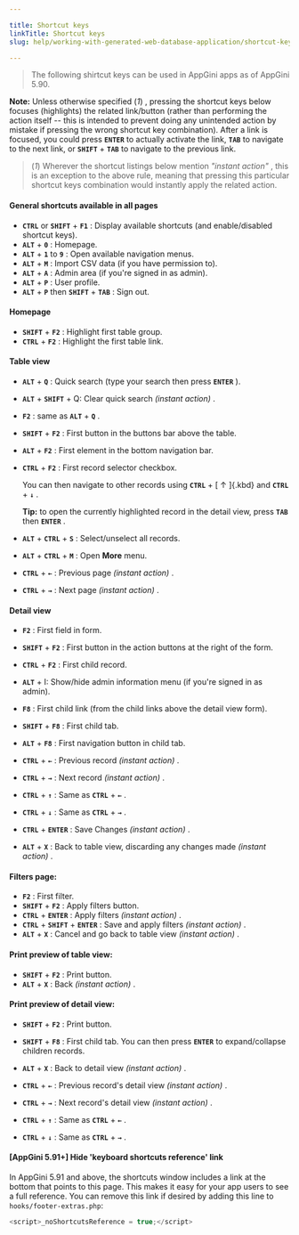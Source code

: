 ```yaml
---

title: Shortcut keys
linkTitle: Shortcut keys
slug: help/working-with-generated-web-database-application/shortcut-keys

---
```


> The following shirtcut keys can be used in AppGini apps as of AppGini
5.90.

**Note:** Unless otherwise specified (*1*) , pressing the shortcut keys
below focuses (highlights) the related link/button (rather than
performing the action itself \-- this is intended to prevent doing any
unintended action by mistake if pressing the wrong shortcut key
combination). After a link is focused, you could press **` ENTER `**
to actually activate the link, **` TAB `** to navigate to the next
link, or **` SHIFT `** + **` TAB `** to navigate to the previous
link.

> (*1*) Wherever the shortcut listings below mention *\"instant action\"*
> , this is an exception to the above rule, meaning that pressing this
> particular shortcut keys combination would instantly apply the related
> action.

#### General shortcuts available in all pages

-   **` CTRL `** or **` SHIFT `** + **` F1 `** : Display available shortcuts (and enable/disabled shortcut keys).
-   **` ALT `** + **` 0 `** : Homepage.
-   **` ALT `** + **` 1 `** to **` 9 `** : Open available navigation menus.    
-   **` ALT `** + **` M `** : Import CSV data (if you have permission to).
-   **` ALT `** + **` A `** : Admin area (if you\'re signed in as admin).    
-   **` ALT `** + **` P `** : User profile.
-   **` ALT `** + **` P `** then **` SHIFT `** + **` TAB `** : Sign out.

#### Homepage

-   **` SHIFT `** + **` F2 `** : Highlight first table group.
-   **` CTRL `** + **` F2 `** : Highlight the first table link.

#### Table view

-   **` ALT `** + **` Q `** : Quick search (type your search then
    press **` ENTER `** ).
-   **` ALT `** + **` SHIFT `** + Q: Clear quick search *(instant
    action)* .
-   **` F2 `** : same as **` ALT `** + **` Q `** .
    
-   **` SHIFT `** + **` F2 `** : First button in the buttons bar
    above the table.
-   **` ALT `** + **` F2 `** : First element in the bottom
    navigation bar.
-   **` CTRL `** + **` F2 `** : First record selector checkbox.
    
    You can then navigate to other records using **` CTRL `** + [ ↑
    ]{.kbd} and **` CTRL `** + **` ↓ `** .
    
    **Tip:** to open the currently highlighted record in the detail
    view, press **` TAB `** then **` ENTER `** .
    
-   **` ALT `** + **` CTRL `** + **` S `** : Select/unselect all
    records.
-   **` ALT `** + **` CTRL `** + **` M `** : Open **More** menu.
    
-   **` CTRL `** + **` ← `** : Previous page *(instant action)* .
-   **` CTRL `** + **` → `** : Next page *(instant action)* .

#### Detail view

-   **` F2 `** : First field in form.
-   **` SHIFT `** + **` F2 `** : First button in the action buttons
    at the right of the form.
-   **` CTRL `** + **` F2 `** : First child record.
    
-   **` ALT `** + I: Show/hide admin information menu (if you\'re
    signed in as admin).
    
-   **` F8 `** : First child link (from the child links above the
    detail view form).
-   **` SHIFT `** + **` F8 `** : First child tab.
-   **` ALT `** + **` F8 `** : First navigation button in child
    tab.
    
-   **` CTRL `** + **` ← `** : Previous record *(instant action)* .
-   **` CTRL `** + **` → `** : Next record *(instant action)* .
-   **` CTRL `** + **` ↑ `** : Same as **` CTRL `** + **` ← `**
    .
-   **` CTRL `** + **` ↓ `** : Same as **` CTRL `** + **` → `**
    .
    
-   **` CTRL `** + **` ENTER `** : Save Changes *(instant action)* .
-   **` ALT `** + **` X `** : Back to table view, discarding any
    changes made *(instant action)* .

#### Filters page:

-   **` F2 `** : First filter.
-   **` SHIFT `** + **` F2 `** : Apply filters button.
-   **` CTRL `** + **` ENTER `** : Apply filters *(instant action)*
    .
-   **` CTRL `** + **` SHIFT `** + **` ENTER `** : Save and apply
    filters *(instant action)* .
-   **` ALT `** + **` X `** : Cancel and go back to table view
    *(instant action)* .

#### Print preview of table view:

-   **` SHIFT `** + **` F2 `** : Print button.
-   **` ALT `** + **` X `** : Back *(instant action)* .

#### Print preview of detail view:

-   **` SHIFT `** + **` F2 `** : Print button.
-   **` SHIFT `** + **` F8 `** : First child tab. You can then press
    **` ENTER `** to expand/collapse children records.
-   **` ALT `** + **` X `** : Back to detail view *(instant action)*
    .
    
-   **` CTRL `** + **` ← `** : Previous record\'s detail view
    *(instant action)* .
-   **` CTRL `** + **` → `** : Next record\'s detail view *(instant
    action)* .
-   **` CTRL `** + **` ↑ `** : Same as **` CTRL `** + **` ← `**
    .
-   **` CTRL `** + **` ↓ `** : Same as **` CTRL `** + **` → `**
    .

#### \[AppGini 5.91+\] Hide \'keyboard shortcuts reference\' link

In AppGini 5.91 and above, the shortcuts window includes a link at the
bottom that points to this page. This makes it easy for your app users
to see a full reference. You can remove this link if desired by adding
this line to `hooks/footer-extras.php`:

```javascript
<script>_noShortcutsReference = true;</script>
```
